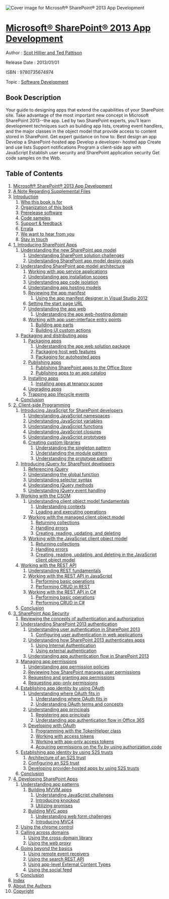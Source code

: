 ![Cover image for Microsoft® SharePoint® 2013 App Development](https://imgdetail.ebookreading.net/cover/cover/software_development/EB9780735674974.jpg)

[Microsoft® SharePoint® 2013 App Development](https://ebookreading.net/view/book/Microsoft%C2%AE+SharePoint%C2%AE+2013+App+Development-EB9780735674974_1.html "Microsoft® SharePoint® 2013 App Development")
====================================================================================================================

Author : [Scot Hillier and Ted Pattison](https://ebookreading.net/search/author/Scot+Hillier+and+Ted+Pattison)

Release Date : 2013/01/01

ISBN : 9780735674974

Topic : [Software Development](https://ebookreading.net/search/category/software-development)

Book Description
-----------------

Your guide to designing apps that extend the capabilities of your SharePoint site.
Take advantage of the most important new concept in Microsoft SharePoint 2013--the app. Led by two SharePoint experts, you’ll learn development techniques such as building app lists, creating event handlers, and the major classes in the object model that provide access to content stored in SharePoint.
Get expert guidance on how to:
Best design an app
Develop a SharePoint-hosted app
Develop a developer- hosted app
Create and use lists
Support notifications
Program a client-side app with JavaScript
Establish user security and SharePoint application security
Get code samples on the Web.
              
Table of Contents
-----------------

1. [Microsoft® SharePoint® 2013 App Development](https://ebookreading.net/view/book/Microsoft%C2%AE+SharePoint%C2%AE+2013+App+Development-EB9780735674974_2.html)
1. [A Note Regarding Supplemental Files](https://ebookreading.net/view/book/Microsoft%C2%AE+SharePoint%C2%AE+2013+App+Development-EB9780735674974_4.html)
1. [Introduction](https://ebookreading.net/view/book/Microsoft%C2%AE+SharePoint%C2%AE+2013+App+Development-EB9780735674974_5.html)
    1. [Who this book is for](https://ebookreading.net/view/book/Microsoft%C2%AE+SharePoint%C2%AE+2013+App+Development-EB9780735674974_5.html#who_this_book_is_fo)
    1. [Organization of this book](https://ebookreading.net/view/book/Microsoft%C2%AE+SharePoint%C2%AE+2013+App+Development-EB9780735674974_5.html#organization_of_thi)
    1. [Prerelease software](https://ebookreading.net/view/book/Microsoft%C2%AE+SharePoint%C2%AE+2013+App+Development-EB9780735674974_5.html#prerelease_software)
    1. [Code samples](https://ebookreading.net/view/book/Microsoft%C2%AE+SharePoint%C2%AE+2013+App+Development-EB9780735674974_5.html#code_samples)
    1. [Support &amp; feedback](https://ebookreading.net/view/book/Microsoft%C2%AE+SharePoint%C2%AE+2013+App+Development-EB9780735674974_5.html#support_ampersand_f)
    1. [Errata](https://ebookreading.net/view/book/Microsoft%C2%AE+SharePoint%C2%AE+2013+App+Development-EB9780735674974_5.html#errata)
    1. [We want to hear from you](https://ebookreading.net/view/book/Microsoft%C2%AE+SharePoint%C2%AE+2013+App+Development-EB9780735674974_5.html#we_want_to_hear_fro)
    1. [Stay in touch](https://ebookreading.net/view/book/Microsoft%C2%AE+SharePoint%C2%AE+2013+App+Development-EB9780735674974_5.html#stay_in_touch)
1. [1. Introducing SharePoint Apps](https://ebookreading.net/view/book/Microsoft%C2%AE+SharePoint%C2%AE+2013+App+Development-EB9780735674974_6.html)
    1. [Understanding the new SharePoint app model](https://ebookreading.net/view/book/Microsoft%C2%AE+SharePoint%C2%AE+2013+App+Development-EB9780735674974_6.html#understanding_the_n)
        1. [Understanding SharePoint solution challenges](https://ebookreading.net/view/book/Microsoft%C2%AE+SharePoint%C2%AE+2013+App+Development-EB9780735674974_6.html#understanding_share)
        1. [Understanding SharePoint app model design goals](https://ebookreading.net/view/book/Microsoft%C2%AE+SharePoint%C2%AE+2013+App+Development-EB9780735674974_6.html#understanding_share)
    1. [Understanding SharePoint app model architecture](https://ebookreading.net/view/book/Microsoft%C2%AE+SharePoint%C2%AE+2013+App+Development-EB9780735674974_6.html#understanding_share)
        1. [Working with app service applications](https://ebookreading.net/view/book/Microsoft%C2%AE+SharePoint%C2%AE+2013+App+Development-EB9780735674974_6.html#working_with_app_se)
        1. [Understanding app installation scopes](https://ebookreading.net/view/book/Microsoft%C2%AE+SharePoint%C2%AE+2013+App+Development-EB9780735674974_6.html#understanding_app_i)
        1. [Understanding app code isolation](https://ebookreading.net/view/book/Microsoft%C2%AE+SharePoint%C2%AE+2013+App+Development-EB9780735674974_6.html#understanding_app_c)
        1. [Understanding app hosting models](https://ebookreading.net/view/book/Microsoft%C2%AE+SharePoint%C2%AE+2013+App+Development-EB9780735674974_6.html#understanding_app_h)
        1. [Reviewing the app manifest](https://ebookreading.net/view/book/Microsoft%C2%AE+SharePoint%C2%AE+2013+App+Development-EB9780735674974_6.html#reviewing_the_app_m)
            1. [Using the app manifest designer in Visual Studio 2012](https://ebookreading.net/view/book/Microsoft%C2%AE+SharePoint%C2%AE+2013+App+Development-EB9780735674974_6.html#using_the_app_manif)
        1. [Setting the start page URL](https://ebookreading.net/view/book/Microsoft%C2%AE+SharePoint%C2%AE+2013+App+Development-EB9780735674974_6.html#setting_the_start_p)
        1. [Understanding the app web](https://ebookreading.net/view/book/Microsoft%C2%AE+SharePoint%C2%AE+2013+App+Development-EB9780735674974_6.html#understanding_the_a)
            1. [Understanding the app web-hosting domain](https://ebookreading.net/view/book/Microsoft%C2%AE+SharePoint%C2%AE+2013+App+Development-EB9780735674974_6.html#understanding_the_a)
        1. [Working with app user-interface entry points](https://ebookreading.net/view/book/Microsoft%C2%AE+SharePoint%C2%AE+2013+App+Development-EB9780735674974_6.html#working_with_app_us)
            1. [Building app parts](https://ebookreading.net/view/book/Microsoft%C2%AE+SharePoint%C2%AE+2013+App+Development-EB9780735674974_6.html#building_app_parts)
            1. [Building UI custom actions](https://ebookreading.net/view/book/Microsoft%C2%AE+SharePoint%C2%AE+2013+App+Development-EB9780735674974_6.html#building_ui_custom_)
    1. [Packaging and distributing apps](https://ebookreading.net/view/book/Microsoft%C2%AE+SharePoint%C2%AE+2013+App+Development-EB9780735674974_6.html#packaging_and_distr)
        1. [Packaging apps](https://ebookreading.net/view/book/Microsoft%C2%AE+SharePoint%C2%AE+2013+App+Development-EB9780735674974_6.html#packaging_apps)
            1. [Understanding the app web solution package](https://ebookreading.net/view/book/Microsoft%C2%AE+SharePoint%C2%AE+2013+App+Development-EB9780735674974_6.html#understanding_the_a)
            1. [Packaging host web features](https://ebookreading.net/view/book/Microsoft%C2%AE+SharePoint%C2%AE+2013+App+Development-EB9780735674974_6.html#packaging_host_web_)
            1. [Packaging for autohosted apps](https://ebookreading.net/view/book/Microsoft%C2%AE+SharePoint%C2%AE+2013+App+Development-EB9780735674974_6.html#packaging_for_autoh)
        1. [Publishing apps](https://ebookreading.net/view/book/Microsoft%C2%AE+SharePoint%C2%AE+2013+App+Development-EB9780735674974_6.html#publishing_apps)
            1. [Publishing SharePoint apps to the Office Store](https://ebookreading.net/view/book/Microsoft%C2%AE+SharePoint%C2%AE+2013+App+Development-EB9780735674974_6.html#publishing_sharepoi)
            1. [Publishing apps to an app catalog](https://ebookreading.net/view/book/Microsoft%C2%AE+SharePoint%C2%AE+2013+App+Development-EB9780735674974_6.html#publishing_apps_to_)
        1. [Installing apps](https://ebookreading.net/view/book/Microsoft%C2%AE+SharePoint%C2%AE+2013+App+Development-EB9780735674974_6.html#installing_apps)
            1. [Installing apps at tenancy scope](https://ebookreading.net/view/book/Microsoft%C2%AE+SharePoint%C2%AE+2013+App+Development-EB9780735674974_6.html#installing_apps_at_)
        1. [Upgrading apps](https://ebookreading.net/view/book/Microsoft%C2%AE+SharePoint%C2%AE+2013+App+Development-EB9780735674974_6.html#upgrading_apps)
        1. [Trapping app lifecycle events](https://ebookreading.net/view/book/Microsoft%C2%AE+SharePoint%C2%AE+2013+App+Development-EB9780735674974_6.html#trapping_app_lifecy)
    1. [Conclusion](https://ebookreading.net/view/book/Microsoft%C2%AE+SharePoint%C2%AE+2013+App+Development-EB9780735674974_6.html#conclusion)
1. [2. Client-side Programming](https://ebookreading.net/view/book/Microsoft%C2%AE+SharePoint%C2%AE+2013+App+Development-EB9780735674974_7.html)
    1. [Introducing JavaScript for SharePoint developers](https://ebookreading.net/view/book/Microsoft%C2%AE+SharePoint%C2%AE+2013+App+Development-EB9780735674974_7.html#introducing_javascr)
        1. [Understanding JavaScript namespaces](https://ebookreading.net/view/book/Microsoft%C2%AE+SharePoint%C2%AE+2013+App+Development-EB9780735674974_7.html#understanding_javas)
        1. [Understanding JavaScript variables](https://ebookreading.net/view/book/Microsoft%C2%AE+SharePoint%C2%AE+2013+App+Development-EB9780735674974_7.html#understanding_javas)
        1. [Understanding JavaScript functions](https://ebookreading.net/view/book/Microsoft%C2%AE+SharePoint%C2%AE+2013+App+Development-EB9780735674974_7.html#understanding_javas)
        1. [Understanding JavaScript closures](https://ebookreading.net/view/book/Microsoft%C2%AE+SharePoint%C2%AE+2013+App+Development-EB9780735674974_7.html#understanding_javas)
        1. [Understanding JavaScript prototypes](https://ebookreading.net/view/book/Microsoft%C2%AE+SharePoint%C2%AE+2013+App+Development-EB9780735674974_7.html#understanding_javas)
        1. [Creating custom libraries](https://ebookreading.net/view/book/Microsoft%C2%AE+SharePoint%C2%AE+2013+App+Development-EB9780735674974_7.html#creating_custom_lib)
            1. [Understanding the singleton pattern](https://ebookreading.net/view/book/Microsoft%C2%AE+SharePoint%C2%AE+2013+App+Development-EB9780735674974_7.html#understanding_the_s)
            1. [Understanding the module pattern](https://ebookreading.net/view/book/Microsoft%C2%AE+SharePoint%C2%AE+2013+App+Development-EB9780735674974_7.html#understanding_the_m)
            1. [Understanding the prototype pattern](https://ebookreading.net/view/book/Microsoft%C2%AE+SharePoint%C2%AE+2013+App+Development-EB9780735674974_7.html#understanding_the_p)
    1. [Introducing jQuery for SharePoint developers](https://ebookreading.net/view/book/Microsoft%C2%AE+SharePoint%C2%AE+2013+App+Development-EB9780735674974_7.html#introducing_jquery_)
        1. [Referencing jQuery](https://ebookreading.net/view/book/Microsoft%C2%AE+SharePoint%C2%AE+2013+App+Development-EB9780735674974_7.html#referencing_jquery)
        1. [Understanding the global function](https://ebookreading.net/view/book/Microsoft%C2%AE+SharePoint%C2%AE+2013+App+Development-EB9780735674974_7.html#understanding_the_g)
        1. [Understanding selector syntax](https://ebookreading.net/view/book/Microsoft%C2%AE+SharePoint%C2%AE+2013+App+Development-EB9780735674974_7.html#understanding_selec)
        1. [Understanding jQuery methods](https://ebookreading.net/view/book/Microsoft%C2%AE+SharePoint%C2%AE+2013+App+Development-EB9780735674974_7.html#understanding_jquer)
        1. [Understanding jQuery event handling](https://ebookreading.net/view/book/Microsoft%C2%AE+SharePoint%C2%AE+2013+App+Development-EB9780735674974_7.html#understanding_jquer)
    1. [Working with the CSOM](https://ebookreading.net/view/book/Microsoft%C2%AE+SharePoint%C2%AE+2013+App+Development-EB9780735674974_7.html#working_with_the_cs)
        1. [Understanding client object model fundamentals](https://ebookreading.net/view/book/Microsoft%C2%AE+SharePoint%C2%AE+2013+App+Development-EB9780735674974_7.html#understanding_clien)
            1. [Understanding contexts](https://ebookreading.net/view/book/Microsoft%C2%AE+SharePoint%C2%AE+2013+App+Development-EB9780735674974_7.html#understanding_conte)
            1. [Loading and executing operations](https://ebookreading.net/view/book/Microsoft%C2%AE+SharePoint%C2%AE+2013+App+Development-EB9780735674974_7.html#loading_and_executi)
        1. [Working with the managed client object model](https://ebookreading.net/view/book/Microsoft%C2%AE+SharePoint%C2%AE+2013+App+Development-EB9780735674974_7.html#working_with_the_ma)
            1. [Returning collections](https://ebookreading.net/view/book/Microsoft%C2%AE+SharePoint%C2%AE+2013+App+Development-EB9780735674974_7.html#returning_collectio)
            1. [Handling errors](https://ebookreading.net/view/book/Microsoft%C2%AE+SharePoint%C2%AE+2013+App+Development-EB9780735674974_7.html#handling_errors)
            1. [Creating, reading, updating, and deleting](https://ebookreading.net/view/book/Microsoft%C2%AE+SharePoint%C2%AE+2013+App+Development-EB9780735674974_7.html#creating_reading_up)
        1. [Working with the JavaScript client object model](https://ebookreading.net/view/book/Microsoft%C2%AE+SharePoint%C2%AE+2013+App+Development-EB9780735674974_7.html#working_with_the_ja)
            1. [Returning collections](https://ebookreading.net/view/book/Microsoft%C2%AE+SharePoint%C2%AE+2013+App+Development-EB9780735674974_7.html#returning_collectio)
            1. [Handling errors](https://ebookreading.net/view/book/Microsoft%C2%AE+SharePoint%C2%AE+2013+App+Development-EB9780735674974_7.html#handling_errors-id0)
            1. [Creating, reading, updating, and deleting in the JavaScript client object model](https://ebookreading.net/view/book/Microsoft%C2%AE+SharePoint%C2%AE+2013+App+Development-EB9780735674974_7.html#creating_reading_up)
    1. [Working with the REST API](https://ebookreading.net/view/book/Microsoft%C2%AE+SharePoint%C2%AE+2013+App+Development-EB9780735674974_7.html#working_with_the_re)
        1. [Understanding REST fundamentals](https://ebookreading.net/view/book/Microsoft%C2%AE+SharePoint%C2%AE+2013+App+Development-EB9780735674974_7.html#understanding_rest_)
        1. [Working with the REST API in JavaScript](https://ebookreading.net/view/book/Microsoft%C2%AE+SharePoint%C2%AE+2013+App+Development-EB9780735674974_7.html#working_with_the_re)
            1. [Performing basic operations](https://ebookreading.net/view/book/Microsoft%C2%AE+SharePoint%C2%AE+2013+App+Development-EB9780735674974_7.html#performing_basic_op)
            1. [Performing CRUD in REST](https://ebookreading.net/view/book/Microsoft%C2%AE+SharePoint%C2%AE+2013+App+Development-EB9780735674974_7.html#performing_crud_in_)
        1. [Working with the REST API in C#](https://ebookreading.net/view/book/Microsoft%C2%AE+SharePoint%C2%AE+2013+App+Development-EB9780735674974_7.html#working_with_the_re)
            1. [Performing basic operations](https://ebookreading.net/view/book/Microsoft%C2%AE+SharePoint%C2%AE+2013+App+Development-EB9780735674974_7.html#performing_basic_op)
            1. [Performing CRUD in C#](https://ebookreading.net/view/book/Microsoft%C2%AE+SharePoint%C2%AE+2013+App+Development-EB9780735674974_7.html#performing_crud_in_)
    1. [Conclusion](https://ebookreading.net/view/book/Microsoft%C2%AE+SharePoint%C2%AE+2013+App+Development-EB9780735674974_7.html#conclusion-id001)
1. [3. SharePoint App Security](https://ebookreading.net/view/book/Microsoft%C2%AE+SharePoint%C2%AE+2013+App+Development-EB9780735674974_8.html)
    1. [Reviewing the concepts of authentication and authorization](https://ebookreading.net/view/book/Microsoft%C2%AE+SharePoint%C2%AE+2013+App+Development-EB9780735674974_8.html#reviewing_the_conce)
    1. [Understanding SharePoint 2013 authentication](https://ebookreading.net/view/book/Microsoft%C2%AE+SharePoint%C2%AE+2013+App+Development-EB9780735674974_8.html#understanding_share)
        1. [Understanding user authentication in SharePoint 2013](https://ebookreading.net/view/book/Microsoft%C2%AE+SharePoint%C2%AE+2013+App+Development-EB9780735674974_8.html#understanding_user_)
            1. [Configuring user authentication in web applications](https://ebookreading.net/view/book/Microsoft%C2%AE+SharePoint%C2%AE+2013+App+Development-EB9780735674974_8.html#configuring_user_au)
        1. [Understanding how SharePoint 2013 authenticates apps](https://ebookreading.net/view/book/Microsoft%C2%AE+SharePoint%C2%AE+2013+App+Development-EB9780735674974_8.html#understanding_how_s)
            1. [Using Internal Authentication](https://ebookreading.net/view/book/Microsoft%C2%AE+SharePoint%C2%AE+2013+App+Development-EB9780735674974_8.html#using_internal_auth)
            1. [Using external authentication](https://ebookreading.net/view/book/Microsoft%C2%AE+SharePoint%C2%AE+2013+App+Development-EB9780735674974_8.html#using_external_auth)
        1. [Understanding app authentication flow in SharePoint 2013](https://ebookreading.net/view/book/Microsoft%C2%AE+SharePoint%C2%AE+2013+App+Development-EB9780735674974_8.html#understanding_app_a)
    1. [Managing app permissions](https://ebookreading.net/view/book/Microsoft%C2%AE+SharePoint%C2%AE+2013+App+Development-EB9780735674974_8.html#managing_app_permis)
        1. [Understanding app permission policies](https://ebookreading.net/view/book/Microsoft%C2%AE+SharePoint%C2%AE+2013+App+Development-EB9780735674974_8.html#understanding_app_p)
        1. [Reviewing how SharePoint manages user permissions](https://ebookreading.net/view/book/Microsoft%C2%AE+SharePoint%C2%AE+2013+App+Development-EB9780735674974_8.html#reviewing_how_share)
        1. [Requesting and granting app permissions](https://ebookreading.net/view/book/Microsoft%C2%AE+SharePoint%C2%AE+2013+App+Development-EB9780735674974_8.html#requesting_and_gran)
        1. [Requesting app-only permissions](https://ebookreading.net/view/book/Microsoft%C2%AE+SharePoint%C2%AE+2013+App+Development-EB9780735674974_8.html#requesting_app-only)
    1. [Establishing app identity by using OAuth](https://ebookreading.net/view/book/Microsoft%C2%AE+SharePoint%C2%AE+2013+App+Development-EB9780735674974_8.html#establishing_app_id)
        1. [Understanding where OAuth fits in](https://ebookreading.net/view/book/Microsoft%C2%AE+SharePoint%C2%AE+2013+App+Development-EB9780735674974_8.html#understanding_where)
            1. [Understanding where OAuth fits in](https://ebookreading.net/view/book/Microsoft%C2%AE+SharePoint%C2%AE+2013+App+Development-EB9780735674974_8.html#understanding_where)
            1. [Understanding OAuth terms and concepts](https://ebookreading.net/view/book/Microsoft%C2%AE+SharePoint%C2%AE+2013+App+Development-EB9780735674974_8.html#understanding_oauth)
        1. [Understanding app principals](https://ebookreading.net/view/book/Microsoft%C2%AE+SharePoint%C2%AE+2013+App+Development-EB9780735674974_8.html#understanding_app_p)
            1. [Registering app principals](https://ebookreading.net/view/book/Microsoft%C2%AE+SharePoint%C2%AE+2013+App+Development-EB9780735674974_8.html#registering_app_pri)
            1. [Understanding app authentication flow in Office 365](https://ebookreading.net/view/book/Microsoft%C2%AE+SharePoint%C2%AE+2013+App+Development-EB9780735674974_8.html#understanding_app_a)
        1. [Developing with OAuth](https://ebookreading.net/view/book/Microsoft%C2%AE+SharePoint%C2%AE+2013+App+Development-EB9780735674974_8.html#developing_with_oau)
            1. [Programming with the TokenHelper class](https://ebookreading.net/view/book/Microsoft%C2%AE+SharePoint%C2%AE+2013+App+Development-EB9780735674974_8.html#programming_with_th)
            1. [Working with access tokens](https://ebookreading.net/view/book/Microsoft%C2%AE+SharePoint%C2%AE+2013+App+Development-EB9780735674974_8.html#working_with_access)
            1. [Working with app-only access tokens](https://ebookreading.net/view/book/Microsoft%C2%AE+SharePoint%C2%AE+2013+App+Development-EB9780735674974_8.html#working_with_app-on)
            1. [Acquiring permissions on the fly by using authorization code](https://ebookreading.net/view/book/Microsoft%C2%AE+SharePoint%C2%AE+2013+App+Development-EB9780735674974_8.html#acquiring_permissio)
    1. [Establishing app identity by using S2S trusts](https://ebookreading.net/view/book/Microsoft%C2%AE+SharePoint%C2%AE+2013+App+Development-EB9780735674974_8.html#establishing_app_id)
        1. [Architecture of an S2S trust](https://ebookreading.net/view/book/Microsoft%C2%AE+SharePoint%C2%AE+2013+App+Development-EB9780735674974_8.html#architecture_of_an_)
        1. [Configuring an S2S trust](https://ebookreading.net/view/book/Microsoft%C2%AE+SharePoint%C2%AE+2013+App+Development-EB9780735674974_8.html#configuring_an_s2s_)
        1. [Developing provider-hosted apps by using S2S trusts](https://ebookreading.net/view/book/Microsoft%C2%AE+SharePoint%C2%AE+2013+App+Development-EB9780735674974_8.html#developing_provider)
    1. [Conclusion](https://ebookreading.net/view/book/Microsoft%C2%AE+SharePoint%C2%AE+2013+App+Development-EB9780735674974_8.html#conclusion-id002)
1. [4. Developing SharePoint Apps](https://ebookreading.net/view/book/Microsoft%C2%AE+SharePoint%C2%AE+2013+App+Development-EB9780735674974_9.html)
    1. [Understanding app patterns](https://ebookreading.net/view/book/Microsoft%C2%AE+SharePoint%C2%AE+2013+App+Development-EB9780735674974_9.html#understanding_app_p)
        1. [Building MVVM apps](https://ebookreading.net/view/book/Microsoft%C2%AE+SharePoint%C2%AE+2013+App+Development-EB9780735674974_9.html#building_mvvm_apps)
            1. [Understanding JavaScript challenges](https://ebookreading.net/view/book/Microsoft%C2%AE+SharePoint%C2%AE+2013+App+Development-EB9780735674974_9.html#understanding_javas)
            1. [Introducing knockout](https://ebookreading.net/view/book/Microsoft%C2%AE+SharePoint%C2%AE+2013+App+Development-EB9780735674974_9.html#introducing_knockou)
            1. [Utilizing promises](https://ebookreading.net/view/book/Microsoft%C2%AE+SharePoint%C2%AE+2013+App+Development-EB9780735674974_9.html#utilizing_promises)
        1. [Building MVC apps](https://ebookreading.net/view/book/Microsoft%C2%AE+SharePoint%C2%AE+2013+App+Development-EB9780735674974_9.html#building_mvc_apps)
            1. [Understanding web form challenges](https://ebookreading.net/view/book/Microsoft%C2%AE+SharePoint%C2%AE+2013+App+Development-EB9780735674974_9.html#understanding_web_f)
            1. [Introducing MVC4](https://ebookreading.net/view/book/Microsoft%C2%AE+SharePoint%C2%AE+2013+App+Development-EB9780735674974_9.html#introducing_mvc4)
    1. [Using the chrome control](https://ebookreading.net/view/book/Microsoft%C2%AE+SharePoint%C2%AE+2013+App+Development-EB9780735674974_9.html#using_the_chrome_co)
    1. [Calling across domains](https://ebookreading.net/view/book/Microsoft%C2%AE+SharePoint%C2%AE+2013+App+Development-EB9780735674974_9.html#calling_across_doma)
        1. [Using the cross-domain library](https://ebookreading.net/view/book/Microsoft%C2%AE+SharePoint%C2%AE+2013+App+Development-EB9780735674974_9.html#using_the_cross-dom)
        1. [Using the web proxy](https://ebookreading.net/view/book/Microsoft%C2%AE+SharePoint%C2%AE+2013+App+Development-EB9780735674974_9.html#using_the_web_proxy)
    1. [Going beyond the basics](https://ebookreading.net/view/book/Microsoft%C2%AE+SharePoint%C2%AE+2013+App+Development-EB9780735674974_9.html#going_beyond_the_ba)
        1. [Using remote event receivers](https://ebookreading.net/view/book/Microsoft%C2%AE+SharePoint%C2%AE+2013+App+Development-EB9780735674974_9.html#using_remote_event_)
        1. [Using the search REST API](https://ebookreading.net/view/book/Microsoft%C2%AE+SharePoint%C2%AE+2013+App+Development-EB9780735674974_9.html#using_the_search_re)
        1. [Using app-level External Content Types](https://ebookreading.net/view/book/Microsoft%C2%AE+SharePoint%C2%AE+2013+App+Development-EB9780735674974_9.html#using_app-level_ext)
        1. [Using the social feed](https://ebookreading.net/view/book/Microsoft%C2%AE+SharePoint%C2%AE+2013+App+Development-EB9780735674974_9.html#using_the_social_fe)
    1. [Conclusion](https://ebookreading.net/view/book/Microsoft%C2%AE+SharePoint%C2%AE+2013+App+Development-EB9780735674974_9.html#conclusion-id003)
1. [Index](https://ebookreading.net/view/book/Microsoft%C2%AE+SharePoint%C2%AE+2013+App+Development-EB9780735674974_10.html)
1. [About the Authors](https://ebookreading.net/view/book/Microsoft%C2%AE+SharePoint%C2%AE+2013+App+Development-EB9780735674974_11.html)
1. [Copyright](https://ebookreading.net/view/book/Microsoft%C2%AE+SharePoint%C2%AE+2013+App+Development-EB9780735674974_13.html)
